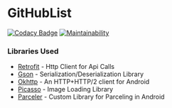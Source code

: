 # GitHubList
[![Codacy Badge](https://api.codacy.com/project/badge/Grade/a3842e79b83445e9a05f10cee37d7e4a)](https://www.codacy.com/manual/KKApaya/GitHubList?utm_source=github.com&utm_medium=referral&utm_content=KKApaya/GitHubList&utm_campaign=Badge_Grade_Dashboard)
[![Maintainability](https://api.codeclimate.com/v1/badges/7776eb88681469a9e49d/maintainability)](https://codeclimate.com/github/KKApaya/GitHubList)

### Libraries Used

 - [Retrofit](https://square.github.io/retrofit/) - Http Client for Api Calls
 - [Gson](https://github.com/google/gson) - Serialization/Deserialization Library
 - [Okhttp](https://github.com/square/okhttp) - An HTTP+HTTP/2 client for Android 
 - [Picasso](https://square.github.io/picasso/) - Image Loading Library
 - [Parceler](https://github.com/johncarl81/parceler) - Custom Library for Parceling in Android
